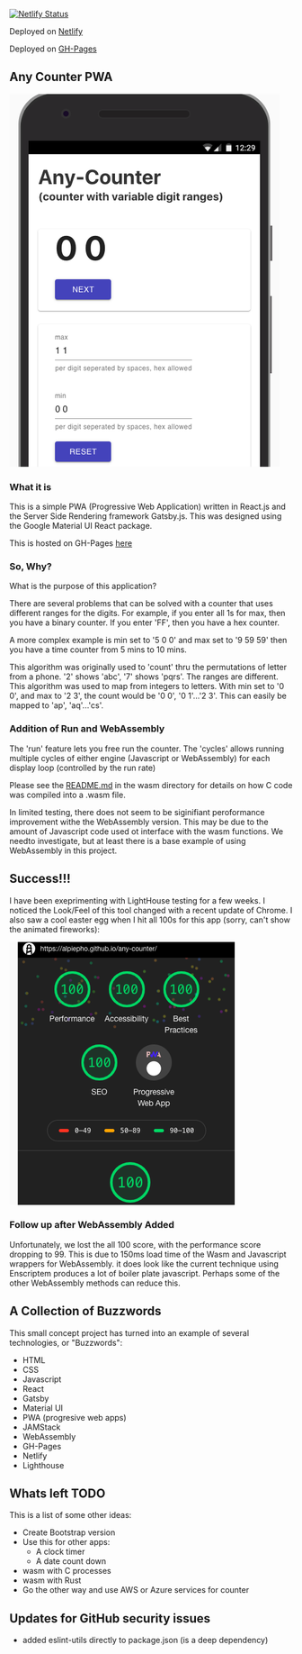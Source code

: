 [![Netlify Status](https://api.netlify.com/api/v1/badges/e45fa791-f2d6-4edd-b9a3-fd09e192f86d/deploy-status)](https://app.netlify.com/sites/elated-hypatia-4f4711/deploys)

Deployed on [Netlify](https://elated-hypatia-4f4711.netlify.com)

Deployed on [GH-Pages](https://alpiepho.github.io/any-counter/)

## Any Counter PWA

![any-counter](./any_counter.png)

### What it is

This is a simple PWA (Progressive Web Application) written in React.js and the Server Side Rendering framework Gatsby.js. This was designed using the Google Material UI React package.

This is hosted on GH-Pages [here](https://alpiepho.github.io/any-counter/)

### So, Why?

What is the purpose of this application?

There are several problems that can be solved with a counter that uses different ranges for the digits. For example, if you enter all 1s for max, then you have a binary counter. If you enter 'FF', then you have a hex counter.

A more complex example is min set to '5 0 0' and max set to '9 59 59' then you have a time counter from 5 mins to 10 mins.

This algorithm was originally used to 'count' thru the permutations of letter from a phone. '2' shows 'abc', '7' shows 'pqrs'. The ranges are different. This algorithm was used to map from integers to letters. With min set to '0 0', and max to '2 3', the count would be '0 0', '0 1'...'2 3'. This can easily be mapped to 'ap', 'aq'...'cs'.

### Addition of Run and WebAssembly

The 'run' feature lets you free run the counter. The 'cycles' allows
running multiple cycles of either engine (Javascript or WebAssembly) for
each display loop (controlled by the run rate)

Please see the [README.md](./wasm/README.md)
 in the wasm directory for details on how C code
was compiled into a .wasm file.

In limited testing, there does not seem to be siginifiant peroformance
improvement withe the WebAssembly version. This may be due to the
amount of Javascript code used ot interface with the wasm functions.
We needto investigate, but at least there is a base example of using
WebAssembly in this project.

## Success!!!

I have been exeprimenting with LightHouse testing for a few weeks. I noticed the Look/Feel of this tool changed with a recent update of Chrome. I also saw a cool easter egg when I hit all 100s for this app (sorry, can't show the animated fireworks):

![lighthouse fireworks](./lighthouse_fireworks.png)

### Follow up after WebAssembly Added

Unfortunately, we lost the all 100 score, with the performance score dropping to 99. This is due to
150ms load time of the Wasm and Javascript wrappers for WebAssembly. it does look like the current
technique using Enscriptem produces a lot of boiler plate javascript. Perhaps some of the other
WebAssembly methods can reduce this.

## A Collection of Buzzwords

This small concept project has turned into an example of several technologies,
or "Buzzwords":

- HTML
- CSS
- Javascript
- React
- Gatsby
- Material UI
- PWA (progresive web apps)
- JAMStack
- WebAssembly
- GH-Pages
- Netlify
- Lighthouse

## Whats left TODO

This is a list of some other ideas:

- Create Bootstrap version
- Use this for other apps:
  - A clock timer
  - A date count down
- wasm with C processes
- wasm with Rust
- Go the other way and use AWS or Azure services for counter


## Updates for GitHub security issues

- added eslint-utils directly to package.json (is a deep dependency)